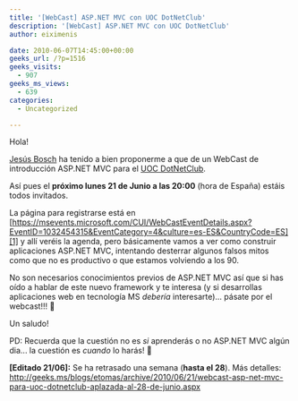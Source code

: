 ```yaml
---
title: '[WebCast] ASP.NET MVC con UOC DotNetClub'
description: '[WebCast] ASP.NET MVC con UOC DotNetClub'
author: eiximenis

date: 2010-06-07T14:45:00+00:00
geeks_url: /?p=1516
geeks_visits:
  - 907
geeks_ms_views:
  - 639
categories:
  - Uncategorized

---
```

Hola!

<a target="_blank" href="/members/jbosch/default.aspx" rel="noopener noreferrer">Jesús Bosch</a> ha tenido a bien proponerme a que de un WebCast de introducción ASP.NET MVC para el <a target="_blank" href="http://uoc.dotnetclubs.com/" rel="noopener noreferrer">UOC DotNetClub</a>. 

Así pues el **próximo lunes 21 de Junio a las 20:00** (hora de España) estáis todos invitados.

La página para registrarse está en [https://msevents.microsoft.com/CUI/WebCastEventDetails.aspx?EventID=1032454315&EventCategory=4&culture=es-ES&CountryCode=ES][1] y allí veréis la agenda, pero básicamente vamos a ver como construir aplicaciones ASP.NET MVC, intentando desterrar algunos falsos mitos como que no es productivo o que estamos volviendo a los 90.

No son necesarios conocimientos previos de ASP.NET MVC así que si has oído a hablar de este nuevo framework y te interesa (y si desarrollas aplicaciones web en tecnología MS _debería_ interesarte)... pásate por el webcast!!! 🙂

Un saludo!

PD: Recuerda que la cuestión no es _si_ aprenderás o no ASP.NET MVC algún dia... la cuestión es _cuando_ lo harás! 🙂

**[Editado 21/06]:** Se ha retrasado una semana (**hasta el 28**). Más detalles: <http://geeks.ms/blogs/etomas/archive/2010/06/21/webcast-asp-net-mvc-para-uoc-dotnetclub-aplazada-al-28-de-junio.aspx>

 [1]: https://msevents.microsoft.com/CUI/WebCastEventDetails.aspx?EventID=1032454315&EventCategory=4&culture=es-ES&CountryCode=ES "https://msevents.microsoft.com/CUI/WebCastEventDetails.aspx?EventID=1032454315&EventCategory=4&culture=es-ES&CountryCode=ES"